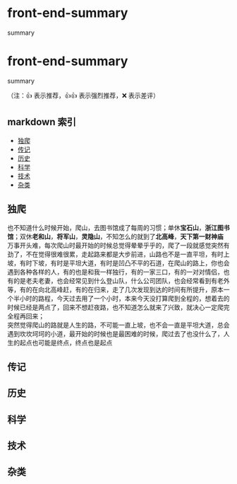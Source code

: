 # front-end-summary
summary


# front-end-summary
summary

（注：:+1: 表示推荐，:+1::+1: 表示强烈推荐，:x: 表示差评）

## markdown 索引

- [独爬](#独爬)
- [传记](#传记)
- [历史](#历史)
- [科学](#科学)
- [技术](#技术)
- [杂类](#杂类)

## 独爬
   也不知道什么时候开始，爬山，去图书馆成了每周的习惯；单休**宝石山**，**浙江图书馆**；双休**老和山**，**将军山**，**灵隐山**，不知怎么的就到了**北高峰**，**天下第一财神庙**  
   万事开头难，每次爬山时最开始的时候总觉得晕晕乎乎的，爬了一段就感觉突然有劲了，不在觉得很难很累，走起路来都是大步前进，山路也不是一直平坦，有时上坡，有时下坡，有时是平坦大道，有时是凹凸不平的石道，在爬山的路上，你也会遇到各种各样的人，有的也是和我一样独行，有的一家三口，有的一对对情侣，也有的是老夫老妻，也会经常见到什么登山队，什么公司团队，也会经常看到有老外等，有的在向北高峰赶，有的在归来，走了几次发现到达的时间有所提升，原本一个半小时的路程，今天过去用了一个小时，本来今天没打算爬到全程的，想着去的时候已经是两点了，回来不想赶夜路，也不知道怎么就来了兴致，就决心一定爬完全程再回来；  
   突然觉得爬山的路就是人生的路，不可能一直上坡，也不会一直是平坦大道，总会遇到坎坎坷坷的小道，最开始的时候也是最困难的时候，爬过去了也没什么了，人生的起点也可能是终点，终点也是起点  

## 传记

## 历史

## 科学

## 技术

## 杂类
